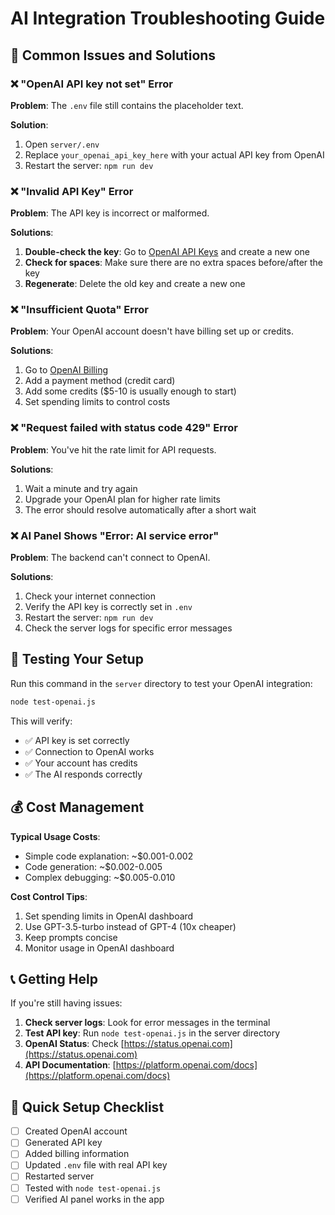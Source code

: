 # AI Integration Troubleshooting Guide

## 🚨 Common Issues and Solutions

### ❌ "OpenAI API key not set" Error

**Problem**: The `.env` file still contains the placeholder text.

**Solution**:
1. Open `server/.env`
2. Replace `your_openai_api_key_here` with your actual API key from OpenAI
3. Restart the server: `npm run dev`

### ❌ "Invalid API Key" Error

**Problem**: The API key is incorrect or malformed.

**Solutions**:
1. **Double-check the key**: Go to [OpenAI API Keys](https://platform.openai.com/api-keys) and create a new one
2. **Check for spaces**: Make sure there are no extra spaces before/after the key
3. **Regenerate**: Delete the old key and create a new one

### ❌ "Insufficient Quota" Error

**Problem**: Your OpenAI account doesn't have billing set up or credits.

**Solutions**:
1. Go to [OpenAI Billing](https://platform.openai.com/account/billing)
2. Add a payment method (credit card)
3. Add some credits ($5-10 is usually enough to start)
4. Set spending limits to control costs

### ❌ "Request failed with status code 429" Error

**Problem**: You've hit the rate limit for API requests.

**Solutions**:
1. Wait a minute and try again
2. Upgrade your OpenAI plan for higher rate limits
3. The error should resolve automatically after a short wait

### ❌ AI Panel Shows "Error: AI service error"

**Problem**: The backend can't connect to OpenAI.

**Solutions**:
1. Check your internet connection
2. Verify the API key is correctly set in `.env`
3. Restart the server: `npm run dev`
4. Check the server logs for specific error messages

## 🧪 Testing Your Setup

Run this command in the `server` directory to test your OpenAI integration:

```bash
node test-openai.js
```

This will verify:
- ✅ API key is set correctly
- ✅ Connection to OpenAI works
- ✅ Your account has credits
- ✅ The AI responds correctly

## 💰 Cost Management

**Typical Usage Costs**:
- Simple code explanation: ~$0.001-0.002
- Code generation: ~$0.002-0.005
- Complex debugging: ~$0.005-0.010

**Cost Control Tips**:
1. Set spending limits in OpenAI dashboard
2. Use GPT-3.5-turbo instead of GPT-4 (10x cheaper)
3. Keep prompts concise
4. Monitor usage in OpenAI dashboard

## 📞 Getting Help

If you're still having issues:

1. **Check server logs**: Look for error messages in the terminal
2. **Test API key**: Run `node test-openai.js` in the server directory
3. **OpenAI Status**: Check [https://status.openai.com](https://status.openai.com)
4. **API Documentation**: [https://platform.openai.com/docs](https://platform.openai.com/docs)

## 🎯 Quick Setup Checklist

- [ ] Created OpenAI account
- [ ] Generated API key
- [ ] Added billing information
- [ ] Updated `.env` file with real API key
- [ ] Restarted server
- [ ] Tested with `node test-openai.js`
- [ ] Verified AI panel works in the app
